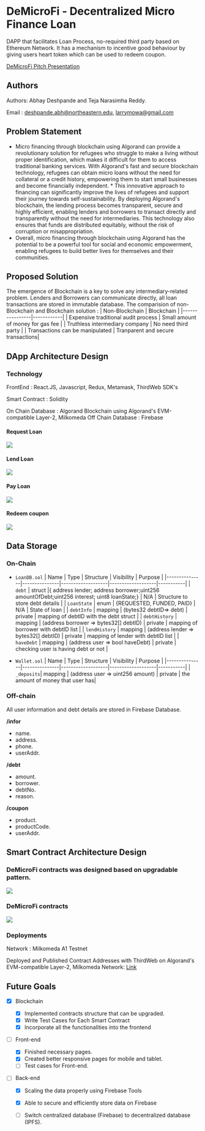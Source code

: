 # DeMicroFi - Decentralized Micro Finance Loan

DAPP that facilitates Loan Process, no-required third party based on Ethereum Network. It has a mechanism to incentive good behaviour by giving users heart token which can be used to redeem coupon.

[DeMicroFi Pitch Presentation](https://docs.google.com/presentation/d/1Up03UQDhnzcpt6XXtjx077o3Sz65pFXo1GZjuVaEO8A/edit#slide=id.g229f8369c8a_0_591)

## Authors
Authors: Abhay Deshpande and Teja Narasimha Reddy.

Email : deshpande.abh@northeastern.edu, larrymowa@gmail.com


## Problem Statement

* Micro financing through blockchain using Algorand can provide a revolutionary solution for refugees who struggle to make a living without proper identification, which makes it difficult for them to access traditional banking services. With Algorand's fast and secure blockchain technology, refugees can obtain micro loans without the need for collateral or a credit history, empowering them to start small businesses and become financially independent. * This innovative approach to financing can significantly improve the lives of refugees and support their journey towards self-sustainability. By deploying Algorand's blockchain, the lending process becomes transparent, secure and highly efficient, enabling lenders and borrowers to transact directly and transparently without the need for intermediaries. This technology also ensures that funds are distributed equitably, without the risk of corruption or misappropriation.
* Overall, micro financing through blockchain using Algorand has the potential to be a powerful tool for social and economic empowerment, enabling refugees to build better lives for themselves and their communities.

## Proposed Solution

The emergence of Blockchain is a key to solve any intermediary-related problem. Lenders and Borrowers can communicate directly, all loan transactions are stored in immutable database.
The comparision of non-Blockchain and Blockchain solution :
| Non-Blockchain | Blockchain |
|----------------|------------|
| Expensive traditional audit process | Small amount of money for gas fee |
| Truthless intermediary company | No need third party |
| Transactions can be manipulated | Tranparent and secure transactions|

## DApp Architecture Design

### Technology

FrontEnd : React.JS, Javascript, Redux, Metamask, ThirdWeb SDK's

Smart Contract : Solidity

On Chain Database : Algorand Blockchain using Algorand's EVM-compatible Layer-2, Milkomeda
Off Chain Database : Firebase



#### Request Loan

![](./documentation/image/sequenceRequest.png)

#### Lend Loan

![](./documentation/image/sequenceLend.png)

#### Pay Loan

![](./documentation/image/sequencePayment.png)

#### Redeem coupon

![](./documentation/image/sequenceRedeem.png)

## Data Storage

### On-Chain

- `LoanDB.sol`
  | Name | Type | Structure | Visibility | Purpose |
  |---------------|---------------|-------------------|-------------------|-----------|
  | `debt` | struct |{ address lender; address borrower;uint256 amountOfDebt;uint256 interest; uint8 loanState;} | N/A | Structure to store debt details |
  | `LoanState` | enum | {REQUESTED, FUNDED, PAID} | N/A | State of loan |
  | `debtInfo` | mapping | (bytes32 debtID=> debt) | private | mapping of debtID with the debt struct |
  | `debtHistory` | mapping | (address borrower => bytes32[] debtID) | private | mapping of borrower with debtID list |
  | `lendHistory` | mapping | (address lender => bytes32[] debtID) | private | mapping of lender with debtID list |
  | `haveDebt` | mapping | (address user => bool haveDebt) | private | checking user is having debt or not |

- `Wallet.sol`
  | Name | Type | Structure | Visibility | Purpose |
  |---------------|---------------|-------------------|-------------------|-----------|
  | `_deposits`| mapping | (address user => uint256 amount) | private | the amount of money that user has|

### Off-chain

All user information and debt details are stored in Firebase Database.

**/infor**

- name.
- address.
- phone.
- userAddr.

**/debt**

- amount.
- borrower.
- debtNo.
- reason.

**/coupon**

- product.
- productCode.
- userAddr.

## Smart Contract Architecture Design

### DeMicroFi contracts was designed based on upgradable pattern.

![](./documentation/image/upgradablePattern.png)

### DeMicroFi contracts

![](./documentation/image/contractarchitecture.png)

### Deployments

Network : Milkomeda A1 Testnet

Deployed and Published Contract Addresses with ThirdWeb on Algorand's EVM-compatible Layer-2, Milkomeda Network: [Link](https://thirdweb.com/0x56Fa4e35bA598B423ACe534891594266F06F16E3)

## Future Goals

- [x] Blockchain

  - [x] Implemented contracts structure that can be upgraded.
  - [x] Write Test Cases for Each Smart Contract
  - [x] Incorporate all the functionalities into the frontend

- [ ] Front-end

  - [x] Finished necessary pages.
  - [x] Created better responsive pages for mobile and tablet.
  - [ ] Test cases for Front-end.

- [ ] Back-end

  - [x] Scaling the data properly using Firebase Tools
  - [x] Able to secure and efficiently store data on Firebase
  - [ ] Switch centralized database (Firebase) to decentralized database (IPFS).



